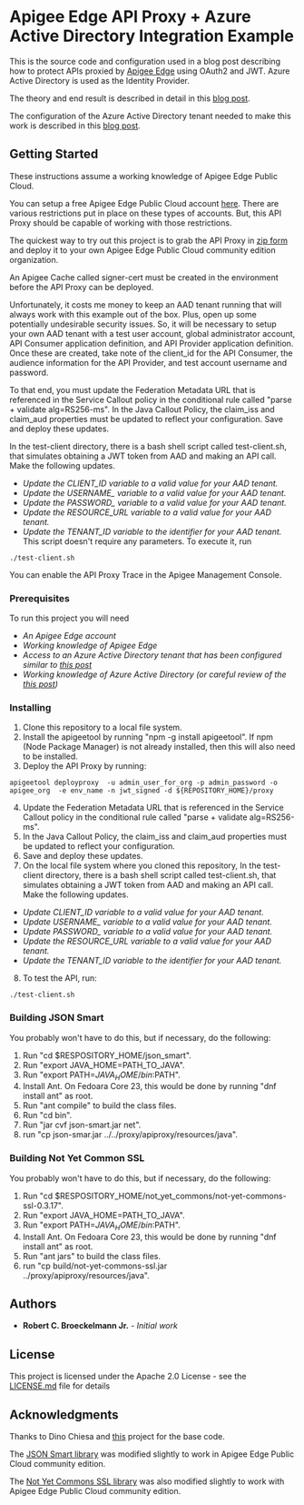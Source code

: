 # Apigee Edge API Proxy + Azure Active Directory Integration Example
This is the source code and configuration used in a blog post describing how to protect APIs proxied by [Apigee Edge](https://www.apigee.com) using OAuth2 and JWT.  Azure Active Directory is used as the Identity Provider.

The theory and end result is described in detail in this [blog post](https://medium.com/@robert.broeckelmann/saml2-vs-jwt-apigee-azure-active-directory-integration-a-jwt-story-a3eb00769a1f).

The configuration of the Azure Active Directory tenant needed to make this work is described in this [blog post](https://medium.com/@robert.broeckelmann/azure-active-directory-setup-for-api-actors-66edf608fae9).

## Getting Started
These instructions assume a working knowledge of Apigee Edge Public Cloud.

You can setup a free Apigee Edge Public Cloud account [here](https://enterprise.apigee.com).  There are various restrictions put in place on these types of accounts.  But, this API Proxy should be capable of working with those restrictions.

The quickest way to try out this project is to grab the API Proxy in [zip form](https://github.com/rcbj/apigee-jwt-aad-timeapi-proxy/blob/master/proxy/AD-JWT-Protected-API-Proxy.zip) and deploy it to your own Apigee Edge Public Cloud community edition organization.

An Apigee Cache called signer-cert must be created in the environment before the API Proxy can be deployed.

Unfortunately, it costs me money to keep an AAD tenant running that will always work with this example out of the box.  Plus, open up some potentially undesirable security issues.  So, it will be necessary to setup your own AAD tenant with a test user account, global administrator account, API Consumer application definition, and API Provider application definition.  Once these are created, take note of the client_id for the API Consumer, the audience information for the API Provider, and test account username and password.

To that end, you must update the Federation Metadata URL that is referenced in the Service Callout policy in the conditional rule called "parse + validate alg=RS256-ms".  In the Java Callout Policy, the claim_iss and claim_aud properties must be updated to reflect your configuration.  Save and deploy these updates.

In the test-client directory, there is a bash shell script called test-client.sh, that simulates obtaining a JWT token from AAD and making an API call.  Make the following updates.
* *Update the CLIENT_ID variable to a valid value for your AAD tenant.*
* *Update the USERNAME_ variable to a valid value for your AAD tenant.*
* *Update the PASSWORD_ variable to a valid value for your AAD tenant.*
* *Update the RESOURCE_URL variable to a valid value for your AAD tenant.*
* *Update the TENANT_ID variable to the identifier for your AAD tenant.*
This script doesn't require any parameters.  To execute it, run
```
./test-client.sh
```
You  can enable the API Proxy Trace in the Apigee Management Console.
### Prerequisites
To run this project you will need
* *An Apigee Edge account*
* *Working knowledge of Apigee Edge*
* *Access to an Azure Active Directory tenant that has been configured similar to [this post](https://www.medium.com)*
* *Working knowledge of Azure Active Directory (or careful review of the [this post](https://www.medium.com))*

### Installing
1. Clone this repository to a local file system.
2. Install the apigeetool by running "npm -g install apigeetool".  If npm (Node Package Manager) is not already installed, then this will also need to be installed.
3. Deploy the API Proxy by running:
  ```
apigeetool deployproxy  -u admin_user_for_org -p admin_password -o apigee_org  -e env_name -n jwt_signed -d ${REPOSITORY_HOME}/proxy
  ```
4. Update the Federation Metadata URL that is referenced in the Service Callout policy in the conditional rule called "parse + validate alg=RS256-ms".  
5. In the Java Callout Policy, the claim_iss and claim_aud properties must be updated to reflect your configuration.  
6. Save and deploy these updates.
7. On the local file system where you cloned this repository, In the test-client directory, there is a bash shell script called test-client.sh, that simulates obtaining a JWT token from AAD and making an API call.  Make the following updates.
  * *Update CLIENT_ID variable to a valid value for your AAD tenant.*
  * *Update USERNAME_ variable to a valid value for your AAD tenant.*
  * *Update PASSWORD_ variable to a valid value for your AAD tenant.*
  * *Update the RESOURCE_URL variable to a valid value for your AAD tenant.*
  * *Update the TENANT_ID variable to the identifier for your AAD tenant.*
8. To test the API, run:
  ```
./test-client.sh
  ```
  
### Building JSON Smart
You probably won't have to do this, but if necessary, do the following:

1. Run "cd $RESPOSITORY_HOME/json_smart".
2. Run "export JAVA_HOME=PATH_TO_JAVA".
3. Run "export PATH=$JAVA_HOME/bin:$PATH".
4. Install Ant.  On Fedoara Core 23, this would be done by running "dnf install ant" as root.
5. Run "ant compile" to build the class files.
6. Run "cd bin".
7. Run "jar cvf json-smart.jar net".
8. run "cp json-smar.jar ../../proxy/apiproxy/resources/java".

### Building Not Yet Common SSL
You probably won't have to do this, but if necessary, do the following:

1. Run "cd $RESPOSITORY_HOME/not_yet_commons/not-yet-commons-ssl-0.3.17".
2. Run "export JAVA_HOME=PATH_TO_JAVA".
3. Run "export PATH=$JAVA_HOME/bin:$PATH".
4. Install Ant.  On Fedoara Core 23, this would be done by running "dnf install ant" as root.
5. Run "ant jars" to build the class files.
7. run "cp build/not-yet-commons-ssl.jar ../proxy/apiproxy/resources/java".

## Authors
* **Robert C. Broeckelmann Jr.** - *Initial work*

## License
This project is licensed under the Apache 2.0 License - see the [LICENSE.md](LICENSE.md) file for details

## Acknowledgments
Thanks to Dino Chiesa and [this](https://github.com/apigee/iloveapis2015-jwt-jwe-jws) project for the base code.

The [JSON Smart library](http://netplex.github.io/json-smart/) was modified slightly to work in Apigee Edge Public Cloud community edition.

The  [Not Yet Commons SSL library](http://juliusdavies.ca/not-yet-commons-ssl-0.3.9/) was also modified slightly to work with Apigee Edge Public Cloud community edition.
